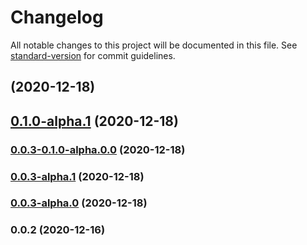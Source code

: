 # Changelog

All notable changes to this project will be documented in this file. See [standard-version](https://github.com/conventional-changelog/standard-version) for commit guidelines.

## [](https://github.com/adurc/core/compare/v0.1.0-alpha.1...v) (2020-12-18)

## [0.1.0-alpha.1](https://github.com/adurc/core/compare/v0.0.3-0.1.0-alpha.0.0...v0.1.0-alpha.1) (2020-12-18)

### [0.0.3-0.1.0-alpha.0.0](https://github.com/adurc/core/compare/v0.0.3-alpha.1...v0.0.3-0.1.0-alpha.0.0) (2020-12-18)

### [0.0.3-alpha.1](https://github.com/adurc/core/compare/v0.0.3-alpha.0...v0.0.3-alpha.1) (2020-12-18)

### [0.0.3-alpha.0](https://github.com/adurc/core/compare/v0.0.2...v0.0.3-alpha.0) (2020-12-18)

### 0.0.2 (2020-12-16)
